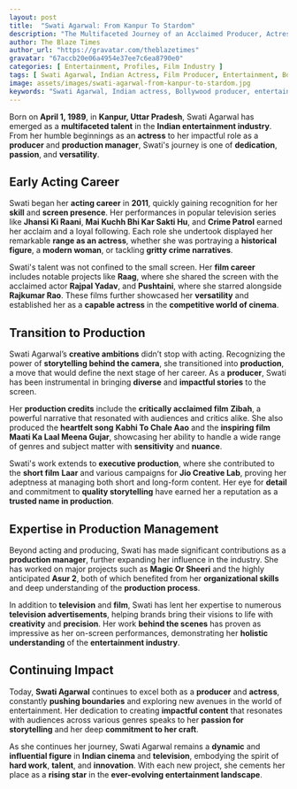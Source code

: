 ```yaml
---
layout: post
title:  "Swati Agarwal: From Kanpur To Stardom"
description: "The Multifaceted Journey of an Acclaimed Producer, Actress, and Production Manager Shaping Indian Entertainment"
author: The Blaze Times
author_url: "https://gravatar.com/theblazetimes"
gravatar: "67accb20e06a4954e37ee7c6ea8790e0"
categories: [ Entertainment, Profiles, Film Industry ]
tags: [ Swati Agarwal, Indian Actress, Film Producer, Entertainment, Bollywood ]
image: assets/images/swati-agarwal-from-kanpur-to-stardom.jpg  
keywords: "Swati Agarwal, Indian actress, Bollywood producer, entertainment industry, film profiles, Kanpur actress"
---
```


Born on **April 1, 1989**, in **Kanpur, Uttar Pradesh**, Swati Agarwal has emerged as a **multifaceted talent** in the **Indian entertainment industry**. From her humble beginnings as an **actress** to her impactful role as a **producer** and **production manager**, Swati's journey is one of **dedication**, **passion**, and **versatility**.

## Early Acting Career

Swati began her **acting career** in **2011**, quickly gaining recognition for her **skill** and **screen presence**. Her performances in popular television series like **Jhansi Ki Raani**, **Mai Kuchh Bhi Kar Sakti Hu**, and **Crime Patrol** earned her acclaim and a loyal following. Each role she undertook displayed her remarkable **range as an actress**, whether she was portraying a **historical figure**, a **modern woman**, or tackling **gritty crime narratives**.

Swati's talent was not confined to the small screen. Her **film career** includes notable projects like **Raag**, where she shared the screen with the acclaimed actor **Rajpal Yadav**, and **Pushtaini**, where she starred alongside **Rajkumar Rao**. These films further showcased her **versatility** and established her as a **capable actress** in the **competitive world of cinema**.

## Transition to Production

Swati Agarwal’s **creative ambitions** didn’t stop with acting. Recognizing the power of **storytelling behind the camera**, she transitioned into **production**, a move that would define the next stage of her career. As a **producer**, Swati has been instrumental in bringing **diverse** and **impactful stories** to the screen.

Her **production credits** include the **critically acclaimed film** **Zibah**, a powerful narrative that resonated with audiences and critics alike. She also produced the **heartfelt song** **Kabhi To Chale Aao** and the **inspiring film** **Maati Ka Laal Meena Gujar**, showcasing her ability to handle a wide range of genres and subject matter with **sensitivity** and **nuance**.

Swati's work extends to **executive production**, where she contributed to the **short film** **Laar** and various campaigns for **Jio Creative Lab**, proving her adeptness at managing both short and long-form content. Her eye for **detail** and commitment to **quality storytelling** have earned her a reputation as a **trusted name in production**.

## Expertise in Production Management

Beyond acting and producing, Swati has made significant contributions as a **production manager**, further expanding her influence in the industry. She has worked on major projects such as **Magic Or Sheeri** and the highly anticipated **Asur 2**, both of which benefited from her **organizational skills** and deep understanding of the **production process**.

In addition to **television** and **film**, Swati has lent her expertise to numerous **television advertisements**, helping brands bring their visions to life with **creativity** and **precision**. Her work **behind the scenes** has proven as impressive as her on-screen performances, demonstrating her **holistic understanding** of the **entertainment industry**.

## Continuing Impact

Today, **Swati Agarwal** continues to excel both as a **producer** and **actress**, constantly **pushing boundaries** and exploring new avenues in the world of entertainment. Her dedication to creating **impactful content** that resonates with audiences across various genres speaks to her **passion for storytelling** and her deep **commitment to her craft**.

As she continues her journey, Swati Agarwal remains a **dynamic** and **influential figure** in **Indian cinema** and **television**, embodying the spirit of **hard work**, **talent**, and **innovation**. With each new project, she cements her place as a **rising star** in the **ever-evolving entertainment landscape**.

